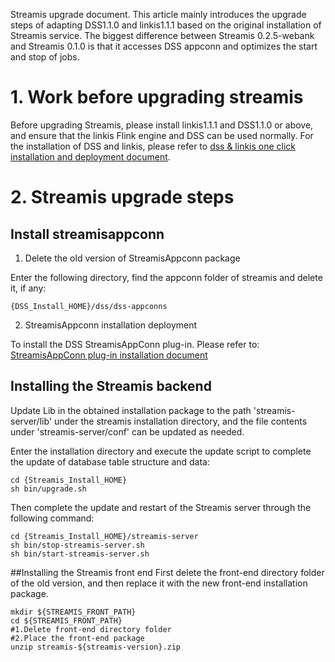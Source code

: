 Streamis upgrade document. This article mainly introduces the upgrade steps of adapting DSS1.1.0 and linkis1.1.1 based on the original installation of Streamis service. The biggest difference between Streamis 0.2.5-webank and Streamis 0.1.0 is that it accesses DSS appconn and optimizes the start and stop of jobs.

# 1. Work before upgrading streamis
Before upgrading Streamis, please install linkis1.1.1 and DSS1.1.0 or above, and ensure that the linkis Flink engine and DSS can be used normally. For the installation of DSS and linkis, please refer to [dss & linkis one click installation and deployment document](https://github.com/WeBankFinTech/DataSphereStudio-Doc/blob/main/zh_CN/%E5%AE%89%E8%A3%85%E9%83%A8%E7%BD%B2/DSS%E5%8D%95%E6%9C%BA%E9%83%A8%E7%BD%B2%E6%96%87%E6%A1%A3.md).

# 2. Streamis upgrade steps

## Install streamisappconn
1) Delete the old version of StreamisAppconn package

Enter the following directory, find the appconn folder of streamis and delete it, if any:
```shell script
{DSS_Install_HOME}/dss/dss-appconns
```

2) StreamisAppconn installation deployment

To install the DSS StreamisAppConn plug-in. Please refer to: [StreamisAppConn plug-in installation document](development/StreamisAppConnInstallationDocument.md)

## Installing the Streamis backend
Update Lib in the obtained installation package to the path 'streamis-server/lib' under the streamis installation directory, and the file contents under 'streamis-server/conf' can be updated as needed.

Enter the installation directory and execute the update script to complete the update of database table structure and data:
```shell script
cd {Streamis_Install_HOME}
sh bin/upgrade.sh
```

Then complete the update and restart of the Streamis server through the following command:
```shell script
cd {Streamis_Install_HOME}/streamis-server
sh bin/stop-streamis-server.sh 
sh bin/start-streamis-server.sh 
```

##Installing the Streamis front end
First delete the front-end directory folder of the old version, and then replace it with the new front-end installation package.
```
mkdir ${STREAMIS_FRONT_PATH}
cd ${STREAMIS_FRONT_PATH}
#1.Delete front-end directory folder
#2.Place the front-end package
unzip streamis-${streamis-version}.zip
```